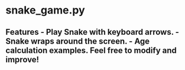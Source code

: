 # snake_game.py
## Features  - Play Snake with keyboard arrows. - Snake wraps around the screen. - Age calculation examples.  Feel free to modify and improve!
